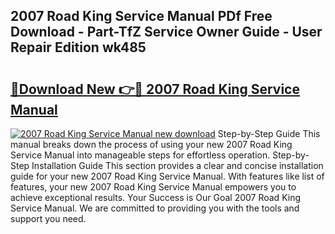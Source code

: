 ## 2007 Road King Service Manual PDf Free Download - Part-TfZ Service Owner Guide - User Repair Edition wk485

# <h2><a href="http://bc21322.oget.top/?id=2007+Road+King+Service+Manual">🔗Download New 👉🔴 2007 Road King Service Manual</a></h2>

[![2007 Road King Service Manual new download](https://i.imgur.com/5g1atiW.png)](http://bc21322.oget.top/?id=2007+Road+King+Service+Manual)
Step-by-Step Guide This manual breaks down the process of using your new 2007 Road King Service Manual into manageable steps for effortless operation. Step-by-Step Installation Guide This section provides a clear and concise installation guide for your new 2007 Road King Service Manual. With features like list of features, your new 2007 Road King Service Manual empowers you to achieve exceptional results. Your Success is Our Goal 2007 Road King Service Manual. We are committed to providing you with the tools and support you need.
